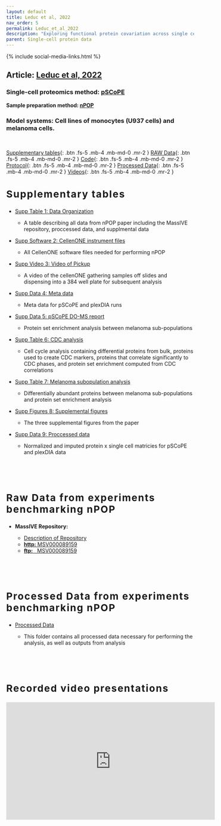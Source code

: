 ```yaml
---
layout: default
title: Leduc et al, 2022
nav_order: 5
permalink: Leduc_et_al_2022
description: "Exploring functional protein covariation across single cells using nPOP | Slavov Laboratory"
parent: Single-cell protein data
---
```

{% include social-media-links.html %}


## Article: [Leduc et al, 2022](https://www.biorxiv.org/content/10.1101/2021.04.24.441211v3)
<!-- **Peer reviewed article:** -->

### Single-cell proteomics method: [pSCoPE](https://scp.slavovlab.net/pSCoPE)
**Sample preparation method: [nPOP](https://scp.slavovlab.net/nPOP)**

### Model systems:  Cell lines of monocytes (U937 cells) and melanoma cells.


&nbsp;

[Supplementary tables](#supp_tables){: .btn .fs-5 .mb-4 .mb-md-0 .mr-2 }
[RAW Data](#raw_data){: .btn .fs-5 .mb-4 .mb-md-0 .mr-2 }
[Code](https://github.com/SlavovLab/nPOP){: .btn .fs-5 .mb-4 .mb-md-0 .mr-2 }
[Protocol](https://www.protocols.io/view/npop-4r3l24r7qg1y/v1){: .btn .fs-5 .mb-4 .mb-md-0 .mr-2 }
[Processed Data](#proc_data){: .btn .fs-5 .mb-4 .mb-md-0 .mr-2 }
[Videos](#talks){: .btn .fs-5 .mb-4 .mb-md-0 .mr-2 }

<h2 style="letter-spacing: 2px; font-size: 26px;" id="supp_tables" >Supplementary tables</h2>

* [Supp Table 1: Data Organization](https://docs.google.com/spreadsheets/d/1wtPtyAX8wykhplSDhEvv4S6lJEMqTOkT/edit?usp=sharing&ouid=105737144695616543623&rtpof=true&sd=true)
  - A table describing all data from nPOP paper including the MassIVE repository, proccessed data, and supplmental data
* [Supp Software 2: CellenONE instrument files](https://drive.google.com/drive/folders/14D_wmMCJRE5Zvf7XG-_nwKx4LY8FwQFu?usp=sharing)
  - All CellenONE software files needed for performing nPOP
* [Supp Video 3: Video of Pickup](https://drive.google.com/file/d/1dYDNEFNUy6tT8Muw0C5UB8-QK0u1gfbV/view?usp=sharing)
  - A video of the cellenONE gathering samples off slides and dispensing into a 384 well plate for subsequent analysis
* [Supp Data 4: Meta data](https://docs.google.com/spreadsheets/d/1JtkihjpyDzy3eamB2tLc6-YSjzENClQh/edit?usp=sharing&ouid=105737144695616543623&rtpof=true&sd=true)
  - Meta data for pSCoPE and plexDIA runs
* [Supp Data 5: pSCoPE DO-MS report](https://drive.google.com/file/d/1gU6StqmiP1MNXDzwnYrD-ta5EIpmnKaG/view?usp=sharing)
  - Protein set enrichment analysis between melanoma sub-populations
* [Supp Table 6: CDC analysis](https://docs.google.com/spreadsheets/d/1XFOsxSQF8zIROELmdGp3l1FRCzpq5I7l/edit?usp=sharing&ouid=105737144695616543623&rtpof=true&sd=true)
  - Cell cycle analysis containing differential proteins from bulk, proteins used to create CDC markers, proteins that correlate significantly to CDC phases, and protein set enrichment computed from CDC correlations
* [Supp Table 7:  Melanoma subopulation analysis](https://docs.google.com/spreadsheets/d/1KAT2Xt0LlfNoB1MUkGRKZcrNWHuXEmyg/edit?usp=sharing&ouid=105737144695616543623&rtpof=true&sd=true)
  - Differentially abundant proteins between melanoma sub-populations and protein set enrichment analysis
* [Supp Figures 8: Supplemental figures](https://drive.google.com/file/d/11Regaf55cxgbDdRzfoIbtuhxlC0T4vj-/view?usp=sharing)
  - The three supplemental figures from the paper
* [Supp Data 9: Proccessed data](https://drive.google.com/file/d/1OlChCyz6HR_Z5Kc9Z4DrgvE1-DV74IMx/view?usp=sharing)
  - Normalized and imputed protein x single cell matricies for pSCoPE and plexDIA data



   &nbsp;

   &nbsp;


<h2 style="letter-spacing: 2px; font-size: 26px;" id="raw_data" >Raw Data from experiments benchmarking nPOP</h2>

* **MassIVE Repository:**
  - [Description of Repository](https://docs.google.com/spreadsheets/d/1wtPtyAX8wykhplSDhEvv4S6lJEMqTOkT/edit?usp=sharing&ouid=105737144695616543623&rtpof=true&sd=true)
  - [**http:**  MSV000089159](https://massive.ucsd.edu/ProteoSAFe/dataset.jsp?task=158ee6b0cc0b4d8b9f1883b3917793fb)
  - [**ftp:** &nbsp; MSV000089159](ftp://massive.ucsd.edu/MSV000089159)


  &nbsp;

  &nbsp;

<h2 style="letter-spacing: 2px; font-size: 26px;" id="proc_data" >Processed Data from experiments benchmarking nPOP</h2>

* [Processed Data](https://drive.google.com/drive/folders/12-H2a1mfSHZUGf8O50Cr0pPZ4zIDjTac?usp=sharing)
   - This folder contains all processed data necessary for performing the analysis, as well as outputs from analysis

   &nbsp;

   &nbsp;


<h2 style="letter-spacing: 2px; font-size: 26px;" id="talks" >Recorded video presentations</h2>

<iframe width="560" height="315" src="https://www.youtube.com/embed/DJ1U_KpMNcY" title="YouTube video player" frameborder="0" allow="accelerometer; autoplay; clipboard-write; encrypted-media; gyroscope; picture-in-picture" allowfullscreen></iframe>


&nbsp;

&nbsp;


&nbsp;

&nbsp;

&nbsp;

&nbsp;

&nbsp;

&nbsp;

&nbsp;

&nbsp;

&nbsp;

&nbsp;

&nbsp;

&nbsp;

&nbsp;
